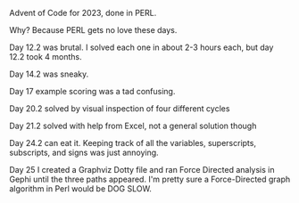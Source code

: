 Advent of Code for 2023, done in PERL.

Why? Because PERL gets no love these days.

Day 12.2 was brutal. I solved each one in about 2-3 hours each, but day 12.2 took 4 months.

Day 14.2 was sneaky.

Day 17 example scoring was a tad confusing.

Day 20.2 solved by visual inspection of four different cycles

Day 21.2 solved with help from Excel, not a general solution though

Day 24.2 can eat it. Keeping track of all the variables, superscripts, subscripts, and signs was just annoying.

Day 25 I created a Graphviz Dotty file and ran Force Directed analysis in Gephi until the three paths appeared. I'm pretty sure a Force-Directed graph algorithm in Perl would be DOG SLOW.



